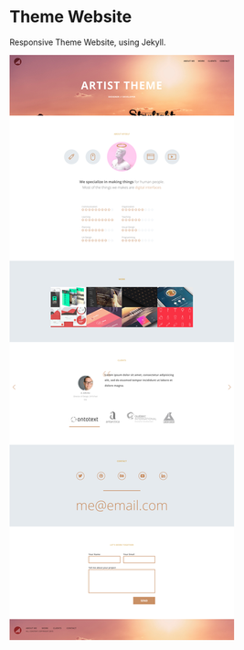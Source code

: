 # Theme Website

Responsive Theme Website, using Jekyll.

![Theme Website](assets/img/thumbnail.png "Artist Theme")
